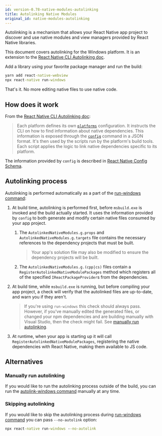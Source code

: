 ```yaml
---
id: version-0.78-native-modules-autolinking
title: Autolinking Native Modules
original_id: native-modules-autolinking
---
```


Autolinking is a mechanism that allows your React Native app project to discover and use native modules and view managers provided by React Native libraries.

This document covers autolinking for the Windows platform. It is an extension to the [React Native CLI Autolinking doc](https://github.com/react-native-community/cli/blob/master/docs/autolinking.md).

Add a library using your favorite package manager and run the build:

```bat
yarn add react-native-webview
npx react-native run-windows
```

That's it. No more editing native files to use native code.

## How does it work

From the [React Native CLI Autolinking doc](https://github.com/react-native-community/cli/blob/master/docs/autolinking.md#how-does-it-work):

> Each platform defines its own [`platforms`](https://github.com/react-native-community/cli/blob/master/docs/platforms.md) configuration. It instructs the CLI on how to find information about native dependencies. This information is exposed through the [`config`](https://github.com/react-native-community/cli/blob/master/docs/commands.md#config) command in a JSON format. It's then used by the scripts run by the platform's build tools. Each script applies the logic to link native dependencies specific to its platform.

The information provided by `config` is described in [React Native Config Schema](config.md).

## Autolinking process

Autolinking is performed automatically as a part of the [run-windows command](run-windows-cli.md):

1. At build time, autolinking is performed first, before `msbuild.exe` is invoked and the build actually started. It uses the information provided by `config` to both generate and modify certain native files consumed by your app project.
    1. The `AutolinkedNativeModules.g.props` and `AutolinkedNativeModules.g.targets` file contains the necessary references to the dependency projects that must be built.
        > Your app's solution file may also be modified to ensure the dependency projects will be built.

    1. The `AutolinkedNativeModules.g.(cpp|cs)` files contain a `RegisterAutolinkedNativeModulePackages` method which registers all of the specified `IReactPackageProvider`s from the dependencies.
1. At build time, while `msbuild.exe` is running, but before compiling your app project, a check will verify that the autolinked files are up-to-date, and warn you if they aren't.
    > If you're using `run-windows` this check should always pass. However, if you've manually edited the generated files, or changed your npm dependencies and are building manually with Visual Studio, then the check might fail. See [manually run autolinking](#manually-run-autolinking).
1. At runtime, when your app is starting up it will call `RegisterAutolinkedNativeModulePackages`, registering the native dependencies with React Native, making them available to JS code.

## Alternatives

### Manually run autolinking

If you would like to run the autolinking process outside of the build, you can run the [autolink-windows command](autolink-windows-cli.md) manually at any time.

### Skipping autolinking

If you would like to skip the autolinking process during [run-windows command](run-windows-cli.md) you can pass `--no-autolink` option:

```bat
npx react-native run-windows --no-autolink
```
